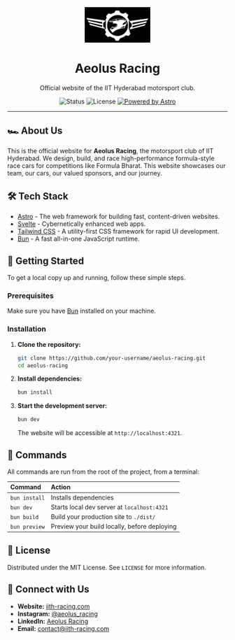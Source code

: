 
<div align="center">
  <img src="public/logo.png" alt="Aeolus Racing Logo" width="150"/>
  <h1>Aeolus Racing</h1>
  <p>Official website of the IIT Hyderabad motorsport club.</p>
  
  <!-- Badges -->
  <p>
    <img src="https://img.shields.io/badge/status-active-green.svg" alt="Status" />
    <img src="https://img.shields.io/badge/license-MIT-blue.svg" alt="License" />
    <a href="https://astro.build/">
      <img src="https://img.shields.io/badge/powered%20by-Astro-orange.svg?style=flat&logo=astro" alt="Powered by Astro">
    </a>
  </p>
</div>

---

## 🏎️ About Us

This is the official website for **Aeolus Racing**, the motorsport club of IIT Hyderabad. We design, build, and race high-performance formula-style race cars for competitions like Formula Bharat. This website showcases our team, our cars, our valued sponsors, and our journey.

## 🛠️ Tech Stack

- [Astro](https://astro.build/) - The web framework for building fast, content-driven websites.
- [Svelte](https://svelte.dev/) - Cybernetically enhanced web apps.
- [Tailwind CSS](https://tailwindcss.com/) - A utility-first CSS framework for rapid UI development.
- [Bun](https.bun.sh) - A fast all-in-one JavaScript runtime.

## 🚀 Getting Started

To get a local copy up and running, follow these simple steps.

### Prerequisites

Make sure you have [Bun](https://bun.sh/docs/installation) installed on your machine.

### Installation

1.  **Clone the repository:**
    ```bash
    git clone https://github.com/your-username/aeolus-racing.git
    cd aeolus-racing
    ```
2.  **Install dependencies:**
    ```bash
    bun install
    ```
3.  **Start the development server:**
    ```bash
    bun dev
    ```
    The website will be accessible at `http://localhost:4321`.

## 🧞 Commands

All commands are run from the root of the project, from a terminal:

| Command         | Action                                      |
| :-------------- | :------------------------------------------ |
| `bun install`   | Installs dependencies                       |
| `bun dev`       | Starts local dev server at `localhost:4321` |
| `bun build`     | Build your production site to `./dist/`     |
| `bun preview`   | Preview your build locally, before deploying|

## 📜 License

Distributed under the MIT License. See `LICENSE` for more information.

## 📱 Connect with Us

- **Website:** [iith-racing.com](https_iith-racing.com)
- **Instagram:** [@aeolus_racing](https_instagram.com/aeolus_racing)
- **LinkedIn:** [Aeolus Racing](https_linkedin.com/company/aeolus-racing)
- **Email:** [contact@iith-racing.com](mailto_contact@iith-racing.com)

